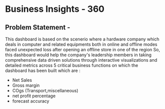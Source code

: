 # Business Insights - 360
 
## Problem Statement -
This dashboard is based on the scenerio where a hardware company which deals in computer and related equipments both in online and offline modes faced unexpected loss after opening an offline store in one of the region
So, this dashboard would help the company's leadership members in taking comprehensive data driven solutions through interactive visualizations and detailed metrics across  5 critical business functions on which the dashboard has been built which are :
- Net Sales
- Gross margin
- COgs (Transport,miscellaneous)
- net profit percentage
- forecast accuracy
